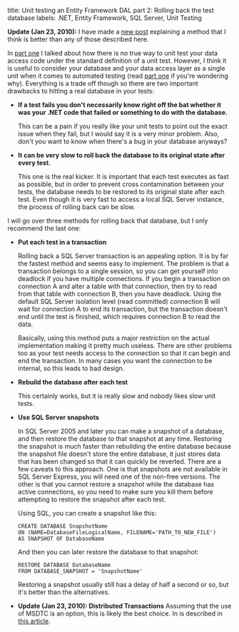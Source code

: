 title: Unit testing an Entity Framework DAL part 2: Rolling back the test database
labels: .NET, Entity Framework, SQL Server, Unit Testing

<strong>Update (Jan 23, 2010):</strong> I have made a <a href="http://graemehill.ca/high-performance-database-rollback-in-automated-tests-with-sql-server">new post</a> explaining a method that I think is better than any of those described here.

In <a href="http://graemehill.ca/unit-testing-an-entity-framework-data-access-layer-part-1-just-hit-the-database">part one</a> I talked about how there is no true way to unit test your data access code under the standard definition of a unit test.  However, I think it is useful to consider your database and your data access layer as a single unit when it comes to automated testing (read <a href="http://graemehill.ca/unit-testing-an-entity-framework-data-access-layer-part-1-just-hit-the-database">part one</a> if you're wondering why).  Everything is a trade off though so there are two important drawbacks to hitting a real database in your tests<!--break-->:

<ul>
<li><strong>If a test fails you don't necessarily know right off the bat whether it was your .NET code that failed or something to do with the database.</strong>

This can be a pain if you really like your unit tests to point out the exact issue when they fail, but I would say it is a very minor problem.  Also, don't you want to know when there's a bug in your database anyways?</li>

<li><strong>It can be very slow to roll back the database to its original state after every test.</strong>

This one is the real kicker.  It is important that each test executes as fast as possible, but in order to prevent cross contamination between your tests, the database needs to be restored to its original state after each test.  Even though it is very fast to access a local SQL Server instance, the process of rolling back can be slow.</li>
</ul>

I will go over three methods for rolling back that database, but I only recommend the last one:

<ul>
<li><strong>Put each test in a transaction</strong>

Rolling back a SQL Server transaction is an appealing option.  It is by far the fastest method and seems easy to implement.  The problem is that a transaction belongs to a single session, so you can get yourself into deadlock if you have multiple connections.  If you begin a transaction on connection A and alter a table with that connection, then try to read from that table with connection B, then you have deadlock.  Using the default SQL Server isolation level (read committed) connection B will wait for connection A to end its transaction, but the transaction doesn't end until the test is finished, which requires connection B to read the data.

Basically, using this method puts a major restriction on the actual implementation making it pretty much useless.  There are other problems too as your test needs access to the connection so that it can begin and end the transaction.  In many cases you want the connection to be internal, so this leads to bad design.
</li>

<li><strong>Rebuild the database after each test</strong>

This certainly works, but it is really slow and nobody likes slow unit tests.
</li>

<li><strong>Use SQL Server snapshots</strong>

In SQL Server 2005 and later you can make a snapshot of a database, and then restore the database to that snapshot at any time.  Restoring the snapshot is much faster than rebuilding the entire database because the snapshot file doesn't store the entire database, it just stores data that has been changed so that it can quickly be reverted.  There are a few caveats to this approach.  One is that snapshots are not available in SQL Server Express, you will need one of the non-free versions.  The other is that you cannot restore a snapshot while the database has active connections, so you need to make sure you kill them before attempting to restore the snapshot after each test.

Using SQL, you can create a snapshot like this:

	CREATE DATABASE SnapshotName
	ON (NAME=DatabaseFileLogicalName, FILENAME='PATH_TO_NEW_FILE')
	AS SNAPSHOT OF DatabaseName

And then you can later restore the database to that snapshot:

	RESTORE DATABASE DatabaseName
	FROM DATABASE_SNAPSHOT = 'SnapshotName'

Restoring a snapshot usually still has a delay of half a second or so, but it's better than the alternatives.
</li>

<li><strong>Update (Jan 23, 2010): Distributed Transactions</strong>
Assuming that the use of MSDTC is an option, this is likely the best choice.  In is described in <a href="http://graemehill.ca/high-performance-database-rollback-in-automated-tests-with-sql-server">this article</a>.
</li>
</ul>
